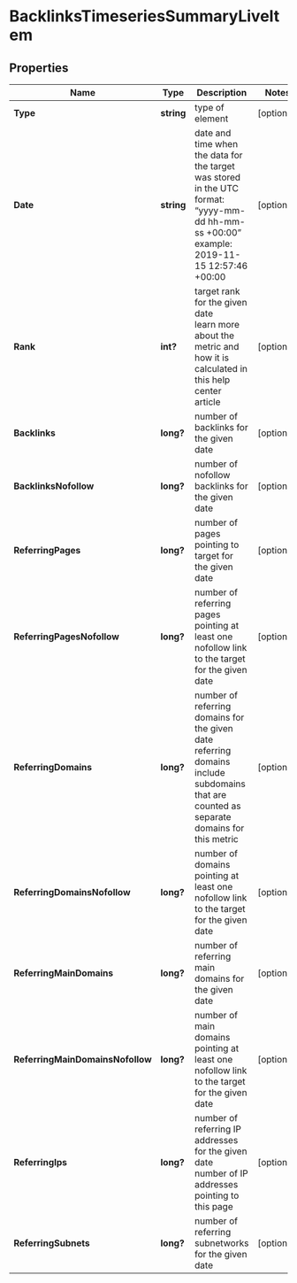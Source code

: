 # BacklinksTimeseriesSummaryLiveItem


## Properties

| Name | Type | Description | Notes |
|------------ | ------------- | ------------- | -------------|
**Type** | **string** | type of element |[optional]|
**Date** | **string** | date and time when the data for the target was stored<br>in the UTC format: “yyyy-mm-dd hh-mm-ss +00:00”<br>example:<br>2019-11-15 12:57:46 +00:00 |[optional]|
**Rank** | **int?** | target rank for the given date<br>learn more about the metric and how it is calculated in this help center article |[optional]|
**Backlinks** | **long?** | number of backlinks for the given date |[optional]|
**BacklinksNofollow** | **long?** | number of nofollow backlinks for the given date |[optional]|
**ReferringPages** | **long?** | number of pages pointing to target for the given date |[optional]|
**ReferringPagesNofollow** | **long?** | number of referring pages pointing at least one nofollow link to the target for the given date |[optional]|
**ReferringDomains** | **long?** | number of referring domains for the given date<br>referring domains include subdomains that are counted as separate domains for this metric |[optional]|
**ReferringDomainsNofollow** | **long?** | number of domains pointing at least one nofollow link to the target for the given date |[optional]|
**ReferringMainDomains** | **long?** | number of referring main domains for the given date |[optional]|
**ReferringMainDomainsNofollow** | **long?** | number of main domains pointing at least one nofollow link to the target for the given date |[optional]|
**ReferringIps** | **long?** | number of referring IP addresses for the given date<br>number of IP addresses pointing to this page |[optional]|
**ReferringSubnets** | **long?** | number of referring subnetworks for the given date |[optional]|